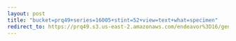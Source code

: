 ```yaml
---
layout: post
title: "bucket=prq49+series=16005+stint=52+view=text+what=specimen"
redirect_to: https://prq49.s3.us-east-2.amazonaws.com/endeavor%3D16/genomes/stage%3D0%2Bwhat%3Dgenerated/stint%3D52/series%3D16005/a%3Dgenome%2Bcriteria%3Dabundance%2Bmorph%3Dwildtype%2Bproc%3D0%2Bseries%3D16005%2Bstint%3D52%2Bthread%3D0%2Bvariation%3Dmaster%2Bext%3D.json.gz
---
```

